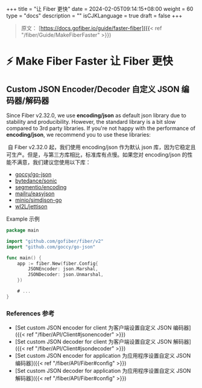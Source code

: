 +++
title = "让 Fiber 更快"
date = 2024-02-05T09:14:15+08:00
weight = 60
type = "docs"
description = ""
isCJKLanguage = true
draft = false
+++

> 原文： [https://docs.gofiber.io/guide/faster-fiber]({{< ref "/fiber/Guide/MakeFiberFaster" >}})

# ⚡ Make Fiber Faster  让 Fiber 更快

## Custom JSON Encoder/Decoder 自定义 JSON 编码器/解码器 

Since Fiber v2.32.0, we use **encoding/json** as default json library due to stability and producibility. However, the standard library is a bit slow compared to 3rd party libraries. If you're not happy with the performance of **encoding/json**, we recommend you to use these libraries:

​	自 Fiber v2.32.0 起，我们使用 encoding/json 作为默认 json 库，因为它稳定且可生产。但是，与第三方库相比，标准库有点慢。如果您对 encoding/json 的性能不满意，我们建议您使用以下库：

- [goccy/go-json](https://github.com/goccy/go-json)
- [bytedance/sonic](https://github.com/bytedance/sonic)
- [segmentio/encoding](https://github.com/segmentio/encoding)
- [mailru/easyjson](https://github.com/mailru/easyjson)
- [minio/simdjson-go](https://github.com/minio/simdjson-go)
- [wI2L/jettison](https://github.com/wI2L/jettison)

Example
示例

```go
package main

import "github.com/gofiber/fiber/v2"
import "github.com/goccy/go-json"

func main() {
    app := fiber.New(fiber.Config{
        JSONEncoder: json.Marshal,
        JSONDecoder: json.Unmarshal,
    })

    # ...
}
```



### References 参考 

- [Set custom JSON encoder for client
  为客户端设置自定义 JSON 编码器]({{< ref "/fiber/API/Client#jsonencoder" >}})
- [Set custom JSON decoder for client
  为客户端设置自定义 JSON 解码器]({{< ref "/fiber/API/Client#jsondecoder" >}})
- [Set custom JSON encoder for application
  为应用程序设置自定义 JSON 编码器]({{< ref "/fiber/API/Fiber#config" >}})
- [Set custom JSON decoder for application
  为应用程序设置自定义 JSON 解码器]({{< ref "/fiber/API/Fiber#config" >}})
